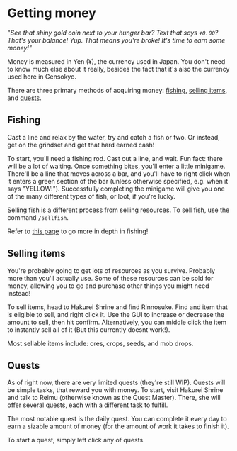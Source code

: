 # Getting money

"_See that shiny gold coin next to your hunger bar? Text that says `¥0.00`? That's your balance! Yup. That means you're broke! It's time to earn some money!"_

Money is measured in Yen (¥), the currency used in Japan. You don't need to know much else about it really, besides the fact that it's also the currency used here in Gensokyo.

There are three primary methods of acquiring money: [fishing](money.md#fishing), [selling items](money.md#selling-items), and [quests](money.md#quests).

## Fishing

Cast a line and relax by the water, try and catch a fish or two. Or instead, get on the grindset and get that hard earned cash!

To start, you'll need a fishing rod. Cast out a line, and wait. Fun fact: there will be a lot of waiting. Once something bites, you'll enter a little minigame. There'll be a line that moves across a bar, and you'll have to right click when it enters a green section of the bar (unless otherwise specified, e.g. when it says "YELLOW!"). Successfully completing the minigame will give you one of the many different types of fish, or loot, if you're lucky.

Selling fish is a different process from selling resources. To sell fish, use the command `/sellfish`.

<p>Refer to <a href="/server-guide/fishing-resources">this page</a> to go more in depth in fishing!</p>

<!-- fishing demonstration clip, currently dont know how to make it work again so ill omit this
<figure><img src="/overrides/assets/fishingdemo.gif" alt=""><figcaption><p>A fishing demo by yours truly! Look at that skill! The finesse!</p></figcaption></figure>
-->

## Selling items

You're probably going to get lots of resources as you survive. Probably more than you'll actually use. Some of these resources can be sold for money, allowing you to go and purchase other things you might need instead!

To sell items, head to Hakurei Shrine and find Rinnosuke. Find and item that is eligible to sell, and right click it. Use the GUI to increase or decrease the amount to sell, then hit confirm. Alternatively, you can middle click the item to instantly sell all of it (But this currently doesnt work!).

Most sellable items include: ores, crops, seeds, and mob drops.

<!-- This page seems to no longer exist but ill keep this anyways in case it comes back
_Check out_ [_The Caverns_](the-caverns-wip.md) _for more details on mining and ore!_
-->

<!-- image models dont work yet i need to import thiss
<figure><img src="/overrides/assets/image (14).png" alt=""><figcaption><p>Selling 8 redstone dust for ¥8.</p></figcaption></figure>

<figure><img src="/overrides/assets/image (11).png" alt=""><figcaption><p>Arrows can be sold for ¥5 each!</p></figcaption></figure>
-->

## Quests

As of right now, there are very limited quests (they're still WIP). Quests will be simple tasks, that reward you with money. To start, visit Hakurei Shrine and talk to Reimu (otherwise known as the Quest Master). There, she will offer several quests, each with a different task to fulfill.&#x20;

The most notable quest is the daily quest. You can complete it every day to earn a sizable amount of money (for the amount of work it takes to finish it).&#x20;

To start a quest, simply left click any of quests.

<!-- Aaaah more media that i dont know how to fix
<figure><img src="/overrides/assets/daily_quest.png" alt=""><figcaption><p>The daily quest: do some chores! Chop some wood, stab some zombies. Get to it!</p></figcaption></figure>
-->
